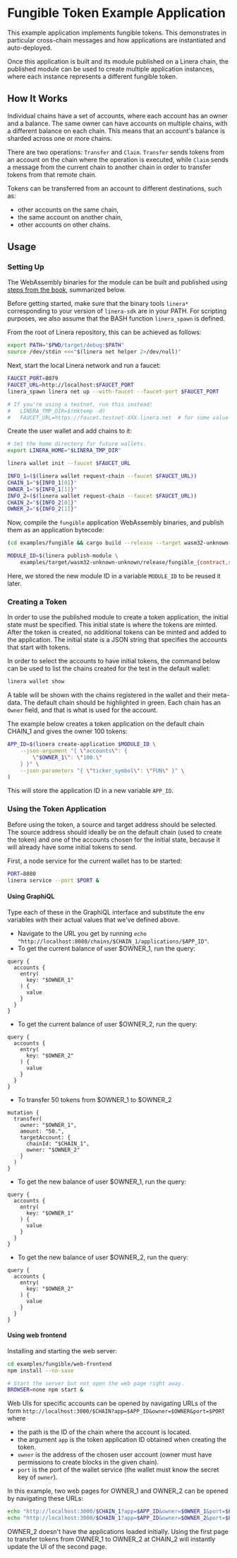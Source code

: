 # Fungible Token Example Application

This example application implements fungible tokens. This demonstrates in particular
cross-chain messages and how applications are instantiated and auto-deployed.

Once this application is built and its module published on a Linera chain, the
published module can be used to create multiple application instances, where each
instance represents a different fungible token.

## How It Works

Individual chains have a set of accounts, where each account has an owner and a balance. The
same owner can have accounts on multiple chains, with a different balance on each chain. This
means that an account's balance is sharded across one or more chains.

There are two operations: `Transfer` and `Claim`. `Transfer` sends tokens from an account on the
chain where the operation is executed, while `Claim` sends a message from the current chain to
another chain in order to transfer tokens from that remote chain.

Tokens can be transferred from an account to different destinations, such as:

- other accounts on the same chain,
- the same account on another chain,
- other accounts on other chains.

## Usage

### Setting Up

The WebAssembly binaries for the module can be built and published using [steps from the
book](https://linera.dev/developers/getting_started.html),
summarized below.

Before getting started, make sure that the binary tools `linera*` corresponding to
your version of `linera-sdk` are in your PATH. For scripting purposes, we also assume
that the BASH function `linera_spawn` is defined.

From the root of Linera repository, this can be achieved as follows:

```bash
export PATH="$PWD/target/debug:$PATH"
source /dev/stdin <<<"$(linera net helper 2>/dev/null)"
```

Next, start the local Linera network and run a faucet:

```bash
FAUCET_PORT=8079
FAUCET_URL=http://localhost:$FAUCET_PORT
linera_spawn linera net up --with-faucet --faucet-port $FAUCET_PORT

# If you're using a testnet, run this instead:
#   LINERA_TMP_DIR=$(mktemp -d)
#   FAUCET_URL=https://faucet.testnet-XXX.linera.net  # for some value XXX
```

Create the user wallet and add chains to it:

```bash
# Set the home directory for future wallets.
export LINERA_HOME="$LINERA_TMP_DIR"

linera wallet init --faucet $FAUCET_URL

INFO_1=($(linera wallet request-chain --faucet $FAUCET_URL))
CHAIN_1="${INFO_1[0]}"
OWNER_1="${INFO_1[1]}"
INFO_2=($(linera wallet request-chain --faucet $FAUCET_URL))
CHAIN_2="${INFO_2[0]}"
OWNER_2="${INFO_2[1]}"
```

Now, compile the `fungible` application WebAssembly binaries, and publish them as an application
bytecode:

```bash
(cd examples/fungible && cargo build --release --target wasm32-unknown-unknown)

MODULE_ID=$(linera publish-module \
    examples/target/wasm32-unknown-unknown/release/fungible_{contract,service}.wasm)
```

Here, we stored the new module ID in a variable `MODULE_ID` to be reused it later.

### Creating a Token

In order to use the published module to create a token application, the initial state must be
specified. This initial state is where the tokens are minted. After the token is created, no
additional tokens can be minted and added to the application. The initial state is a JSON string
that specifies the accounts that start with tokens.

In order to select the accounts to have initial tokens, the command below can be used to list
the chains created for the test in the default wallet:

```bash
linera wallet show
```

A table will be shown with the chains registered in the wallet and their meta-data. The default
chain should be highlighted in green. Each chain has an `Owner` field, and that is what is used
for the account.

The example below creates a token application on the default chain CHAIN_1 and gives the owner 100 tokens:

```bash
APP_ID=$(linera create-application $MODULE_ID \
    --json-argument "{ \"accounts\": {
        \"$OWNER_1\": \"100.\"
    } }" \
    --json-parameters "{ \"ticker_symbol\": \"FUN\" }" \
)
```

This will store the application ID in a new variable `APP_ID`.

### Using the Token Application

Before using the token, a source and target address should be selected. The source address
should ideally be on the default chain (used to create the token) and one of the accounts chosen
for the initial state, because it will already have some initial tokens to send.

First, a node service for the current wallet has to be started:

```bash
PORT=8080
linera service --port $PORT &
```

#### Using GraphiQL

Type each of these in the GraphiQL interface and substitute the env variables with their actual values that we've defined above.

- Navigate to the URL you get by running `echo "http://localhost:8080/chains/$CHAIN_1/applications/$APP_ID"`.
- To get the current balance of user $OWNER_1, run the query:

```gql,uri=http://localhost:8080/chains/$CHAIN_1/applications/$APP_ID
query {
  accounts {
    entry(
      key: "$OWNER_1"
    ) {
      value
    }
  }
}
```

- To get the current balance of user $OWNER_2, run the query:

```gql,uri=http://localhost:8080/chains/$CHAIN_1/applications/$APP_ID
query {
  accounts {
    entry(
      key: "$OWNER_2"
    ) {
      value
    }
  }
}
```

- To transfer 50 tokens from $OWNER_1 to $OWNER_2

```gql,uri=http://localhost:8080/chains/$CHAIN_1/applications/$APP_ID
mutation {
  transfer(
    owner: "$OWNER_1",
    amount: "50.",
    targetAccount: {
      chainId: "$CHAIN_1",
      owner: "$OWNER_2"
    }
  )
}
```

- To get the new balance of user $OWNER_1, run the query:

```gql,uri=http://localhost:8080/chains/$CHAIN_1/applications/$APP_ID
query {
  accounts {
    entry(
      key: "$OWNER_1"
    ) {
      value
    }
  }
}
```

- To get the new balance of user $OWNER_2, run the query:

```gql,uri=http://localhost:8080/chains/$CHAIN_1/applications/$APP_ID
query {
  accounts {
    entry(
      key: "$OWNER_2"
    ) {
      value
    }
  }
}
```

#### Using web frontend

Installing and starting the web server:

```bash
cd examples/fungible/web-frontend
npm install --no-save

# Start the server but not open the web page right away.
BROWSER=none npm start &
```

Web UIs for specific accounts can be opened by navigating URLs of the form
`http://localhost:3000/$CHAIN?app=$APP_ID&owner=$OWNER&port=$PORT` where

- the path is the ID of the chain where the account is located.
- the argument `app` is the token application ID obtained when creating the token.
- `owner` is the address of the chosen user account (owner must have permissions to create blocks in the given chain).
- `port` is the port of the wallet service (the wallet must know the secret key of `owner`).

In this example, two web pages for OWNER_1 and OWNER_2 can be opened by navigating these URLs:

```bash
echo "http://localhost:3000/$CHAIN_1?app=$APP_ID&owner=$OWNER_1&port=$PORT"
echo "http://localhost:3000/$CHAIN_1?app=$APP_ID&owner=$OWNER_2&port=$PORT"
```

OWNER_2 doesn't have the applications loaded initially. Using the first page to
transfer tokens from OWNER_1 to OWNER_2 at CHAIN_2 will instantly update the UI of the
second page.
